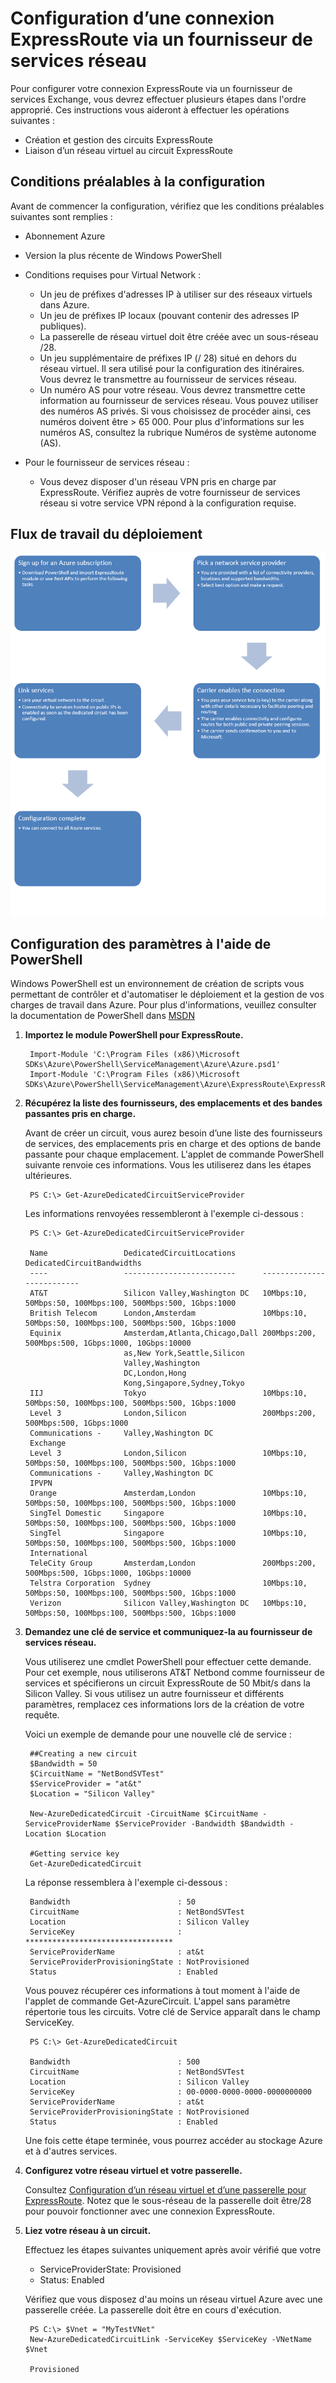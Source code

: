 <properties 
   pageTitle="Configuration d’ExpressRoute avec des fournisseurs de services réseau (NSP)"
   description="Ce didacticiel vous guide dans la configuration d’ExpressRoute via des NSP"
   documentationCenter="na"
   services="expressroute"
   authors="cherylmc"
   manager="adinah"
   editor="tysonn"/>

<tags 
   ms.service="expressroute"
   ms.devlang="na"
   ms.topic="article" 
   ms.tgt_pltfrm="na"
   ms.workload="infrastructure-services" 
   ms.date="09/29/2015"
   ms.author="cherylmc"/>

#  Configuration d’une connexion ExpressRoute via un fournisseur de services réseau

Pour configurer votre connexion ExpressRoute via un fournisseur de services Exchange, vous devrez effectuer plusieurs étapes dans l'ordre approprié. Ces instructions vous aideront à effectuer les opérations suivantes :

- Création et gestion des circuits ExpressRoute
- Liaison d’un réseau virtuel au circuit ExpressRoute

##  Conditions préalables à la configuration


Avant de commencer la configuration, vérifiez que les conditions préalables suivantes sont remplies :

- Abonnement Azure
- Version la plus récente de Windows PowerShell
- Conditions requises pour Virtual Network :
	- Un jeu de préfixes d'adresses IP à utiliser sur des réseaux virtuels dans Azure.
	- Un jeu de préfixes IP locaux (pouvant contenir des adresses IP publiques).
	- La passerelle de réseau virtuel doit être créée avec un sous-réseau /28.
	- Un jeu supplémentaire de préfixes IP (/ 28) situé en dehors du réseau virtuel. Il sera utilisé pour la configuration des itinéraires. Vous devrez le transmettre au fournisseur de services réseau.
	- Un numéro AS pour votre réseau. Vous devrez transmettre cette information au fournisseur de services réseau. Vous pouvez utiliser des numéros AS privés. Si vous choisissez de procéder ainsi, ces numéros doivent être > 65 000. Pour plus d'informations sur les numéros AS, consultez la rubrique Numéros de système autonome (AS). 

- Pour le fournisseur de services réseau :
	- Vous devez disposer d'un réseau VPN pris en charge par ExpressRoute. Vérifiez auprès de votre fournisseur de services réseau si votre service VPN répond à la configuration requise.

##  Flux de travail du déploiement

![Workflow du fournisseur de services réseau](./media/expressroute-configuring-nsps/expressroute-nsp-connectivity-workflow.png)

##  Configuration des paramètres à l'aide de PowerShell
Windows PowerShell est un environnement de création de scripts vous permettant de contrôler et d'automatiser le déploiement et la gestion de vos charges de travail dans Azure. Pour plus d'informations, veuillez consulter la documentation de PowerShell dans [MSDN](https://msdn.microsoft.com/library/windowsazure/jj156055.aspx)



1. **Importez le module PowerShell pour ExpressRoute.**

		Import-Module 'C:\Program Files (x86)\Microsoft SDKs\Azure\PowerShell\ServiceManagement\Azure\Azure.psd1'
		Import-Module 'C:\Program Files (x86)\Microsoft SDKs\Azure\PowerShell\ServiceManagement\Azure\ExpressRoute\ExpressRoute.psd1' 

2. **Récupérez la liste des fournisseurs, des emplacements et des bandes passantes pris en charge.**

	Avant de créer un circuit, vous aurez besoin d’une liste des fournisseurs de services, des emplacements pris en charge et des options de bande passante pour chaque emplacement. L'applet de commande PowerShell suivante renvoie ces informations. Vous les utiliserez dans les étapes ultérieures.

		PS C:\> Get-AzureDedicatedCircuitServiceProvider

	Les informations renvoyées ressembleront à l'exemple ci-dessous :

		PS C:\> Get-AzureDedicatedCircuitServiceProvider
	
		Name                 DedicatedCircuitLocations      DedicatedCircuitBandwidths                                                                                                                                                                                   
		----                 -------------------------      --------------------------                                                                                                                                                                                   
		AT&T                 Silicon Valley,Washington DC   10Mbps:10, 50Mbps:50, 100Mbps:100, 500Mbps:500, 1Gbps:1000                                                                                                                                                   
		British Telecom      London,Amsterdam               10Mbps:10, 50Mbps:50, 100Mbps:100, 500Mbps:500, 1Gbps:1000                                                                                                                                                   
		Equinix              Amsterdam,Atlanta,Chicago,Dall 200Mbps:200, 500Mbps:500, 1Gbps:1000, 10Gbps:10000                                                                                                                                                           
		                     as,New York,Seattle,Silicon                                                                                                                                                                                                                 
		                     Valley,Washington                                                                                                                                                                                                                           
		                     DC,London,Hong                                                                                                                                                                                                                              
		                     Kong,Singapore,Sydney,Tokyo                                                                                                                                                                                                                 
		IIJ                  Tokyo                          10Mbps:10, 50Mbps:50, 100Mbps:100, 500Mbps:500, 1Gbps:1000                                                                                                                                                   
		Level 3              London,Silicon                 200Mbps:200, 500Mbps:500, 1Gbps:1000                                                                                                                                                                         
		Communications -     Valley,Washington DC                                                                                                                                                                                                                        
		Exchange                                                                                                                                                                                                                                                         
		Level 3              London,Silicon                 10Mbps:10, 50Mbps:50, 100Mbps:100, 500Mbps:500, 1Gbps:1000                                                                                                                                                   
		Communications -     Valley,Washington DC                                                                                                                                                                                                                        
		IPVPN                                                                                                                                                                                                                                                            
		Orange               Amsterdam,London               10Mbps:10, 50Mbps:50, 100Mbps:100, 500Mbps:500, 1Gbps:1000                                                                                                                                                   
		SingTel Domestic     Singapore                      10Mbps:10, 50Mbps:50, 100Mbps:100, 500Mbps:500, 1Gbps:1000                                                                                                                                                   
		SingTel              Singapore                      10Mbps:10, 50Mbps:50, 100Mbps:100, 500Mbps:500, 1Gbps:1000                                                                                                                                                   
		International                                                                                                                                                                                                                                                    
		TeleCity Group       Amsterdam,London               200Mbps:200, 500Mbps:500, 1Gbps:1000, 10Gbps:10000                                                                                                                                                           
		Telstra Corporation  Sydney                         10Mbps:10, 50Mbps:50, 100Mbps:100, 500Mbps:500, 1Gbps:1000                                                                                                                                                   
		Verizon              Silicon Valley,Washington DC   10Mbps:10, 50Mbps:50, 100Mbps:100, 500Mbps:500, 1Gbps:1000
		

3. **Demandez une clé de service et communiquez-la au fournisseur de services réseau.**

	Vous utiliserez une cmdlet PowerShell pour effectuer cette demande. Pour cet exemple, nous utiliserons AT&T Netbond comme fournisseur de services et spécifierons un circuit ExpressRoute de 50 Mbit/s dans la Silicon Valley. Si vous utilisez un autre fournisseur et différents paramètres, remplacez ces informations lors de la création de votre requête.

	Voici un exemple de demande pour une nouvelle clé de service :

		##Creating a new circuit
		$Bandwidth = 50
		$CircuitName = "NetBondSVTest"
		$ServiceProvider = "at&t"
		$Location = "Silicon Valley"
		
		New-AzureDedicatedCircuit -CircuitName $CircuitName -ServiceProviderName $ServiceProvider -Bandwidth $Bandwidth -Location $Location
		
		#Getting service key
		Get-AzureDedicatedCircuit

	La réponse ressemblera à l'exemple ci-dessous :

		Bandwidth                        : 50
		CircuitName                      : NetBondSVTest
		Location                         : Silicon Valley
		ServiceKey                       : *********************************
		ServiceProviderName              : at&t
		ServiceProviderProvisioningState : NotProvisioned
		Status                           : Enabled

	Vous pouvez récupérer ces informations à tout moment à l'aide de l'applet de commande Get-AzureCircuit. L'appel sans paramètre répertorie tous les circuits. Votre clé de Service apparaît dans le champ ServiceKey.

		PS C:\> Get-AzureDedicatedCircuit
		
		Bandwidth                        : 500
		CircuitName                      : NetBondSVTest
		Location                         : Silicon Valley
		ServiceKey                       : 00-0000-0000-0000-0000000000
		ServiceProviderName              : at&t
		ServiceProviderProvisioningState : NotProvisioned
		Status                           : Enabled

	Une fois cette étape terminée, vous pourrez accéder au stockage Azure et à d'autres services.



4. **Configurez votre réseau virtuel et votre passerelle.**

	Consultez [Configuration d’un réseau virtuel et d’une passerelle pour ExpressRoute](../expressroute/expressroute-configuring-vnet-gateway.md). Notez que le sous-réseau de la passerelle doit être/28 pour pouvoir fonctionner avec une connexion ExpressRoute.

5. **Liez votre réseau à un circuit.**

	Effectuez les étapes suivantes uniquement après avoir vérifié que votre
 
	- ServiceProviderState: Provisioned
	- Status: Enabled

	Vérifiez que vous disposez d'au moins un réseau virtuel Azure avec une passerelle créée. La passerelle doit être en cours d'exécution.

		PS C:\> $Vnet = "MyTestVNet"
		New-AzureDedicatedCircuitLink -ServiceKey $ServiceKey -VNetName $Vnet
		
		Provisioned 

<!---HONumber=Oct15_HO2-->